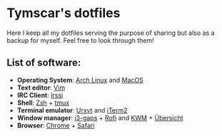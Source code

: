 Tymscar's dotfiles
==================

Here I keep all my dotfiles serving the purpose of sharing but also as a backup for myself. Feel free to look through them!

List of software:
-----------------

* **Operating System**: [Arch Linux](https://www.archlinux.org/) and [MacOS](http://www.apple.com/macos/sierra/)
* **Text editor**: [Vim](http://www.vim.org)
* **IRC Client**: [Irssi](https://www.irssi.org)
* **Shell**: [Zsh](https://www.zsh.org) + [tmux](https://wiki.archlinux.org/index.php/tmux)
* **Terminal emulator**: [Urxvt](https://wiki.archlinux.org/index.php/rxvt-unicode) and [iTerm2](https://www.iterm2.com/)
* **Window manager**: [i3-gaps](https://github.com/Airblader/i3) + [Rofi](https://davedavenport.github.io/rofi/) and [KWM](https://github.com/koekeishiya/kwm) + [Übersicht](http://tracesof.net/uebersicht/)
* **Browser**: [Chrome](https://www.google.com/chrome) + [Safari](http://www.apple.com/safari/)
